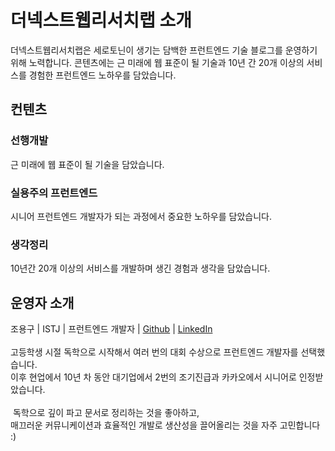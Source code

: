 # 더넥스트웹리서치랩 소개
더넥스트웹리서치랩은 세로토닌이 생기는 담백한 프런트엔드 기술 블로그를 운영하기 위해 노력합니다.
콘텐츠에는 근 미래에 웹 표준이 될 기술과 10년 간 20개 이상의 서비스를 경험한 프런트엔드 노하우를 담았습니다.

## 컨텐츠
### 선행개발
근 미래에 웹 표준이 될 기술을 담았습니다.

### 실용주의 프런트엔드
시니어 프런트엔드 개발자가 되는 과정에서 중요한 노하우를 담았습니다.
​
### 생각정리
10년간 20개 이상의 서비스를 개발하며 생긴 경험과 생각을 담았습니다.

## 운영자 소개
조용구 | ISTJ | 프런트엔드 개발자 | [Github](https://github.com/ChoDragon9) | [LinkedIn](https://www.linkedin.com/in/yongku-cho)
​<br /><br />
고등학생 시절 독학으로 시작해서 여러 번의 대회 수상으로 프런트엔드 개발자를 선택했습니다.<br />
이후 현업에서 10년 차 동안 대기업에서 2번의 조기진급과 카카오에서 시니어로 인정받았습니다.<br /><br />
​
독학으로 깊이 파고 문서로 정리하는 것을 좋아하고,<br />
매끄러운 커뮤니케이션과 효율적인 개발로 생산성을 끌어올리는 것을 자주 고민합니다 :)
